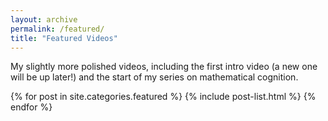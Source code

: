 ```yaml
---
layout: archive
permalink: /featured/
title: "Featured Videos"
---
```


My slightly more polished videos, including the first intro video (a new one will be up later!) and the start of my series on mathematical cognition.

<div class="tiles">
{% for post in site.categories.featured %}
	{% include post-list.html %}
{% endfor %}
</div><!-- /.tiles -->